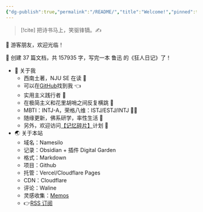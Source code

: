 ```yaml
---
{"dg-publish":true,"permalink":"/README/","title":"Welcome!","pinned":true,"tags":["home","gardenEntry","gardenEntry","gardenEntry","gardenEntry"],"noteIcon":"1","created":"2023-07-14T17:22:00.770+08:00","updated":"2023-10-10T23:13:05.540+08:00"}
---
```



> [!cite] 把诗书马上，笑驱锋镝。✍️

👋 游客朋友，欢迎光临！

<p><span>👏 创建 37 篇文档，共 157935 字，写完一本 鲁迅 的《狂人日记》了！</span></p>

- 🤔 关于我
  - 西南土著，NJU SE 在读 📖
  - 可以在[GitHub](https://github.com/XR-Y)找到我 👈
  - 实用主义践行者 🙌
  - 在极简主义和花里胡哨之间反复横跳 🤹
  - MBTI：INTJ-A，荣格八维：ISTJ/ESTJ/INTJ 🙋‍♂️
  - 随缘更新，佛系研学，率性生活 🎉
  - 另外，欢迎访问[【记忆碎片】](https://memos.xryu.top)计划 👀
- 🌏 关于本站
  - 域名：Namesilo
  - 记录：Obsidian + 插件 Digital Garden
  - 格式：Markdown
  - 项目：Github
  - 托管：Vercel/Cloudflare Pages
  - CDN：Cloudflare
  - 评论：Waline
  - 灵感收集：[Memos](https://usememos.com/)
  - 👉[RSS 订阅](https://xryu.top/feed.xml)
